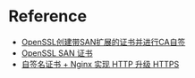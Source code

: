 # Reference
- [OpenSSL创建带SAN扩展的证书并进行CA自签](https://www.jianshu.com/p/7ade7317bc6e)
- [OpenSSL SAN 证书](https://liaoph.com/openssl-san/)  
- [自签名证书 + Nginx 实现 HTTP 升级 HTTPS](https://www.gokuweb.com/operation/d95eae05.html#openssl-config)  